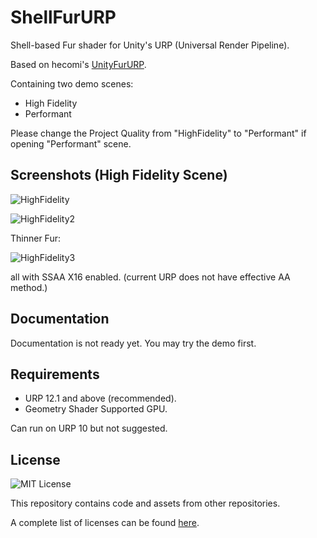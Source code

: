 ShellFurURP
=============

 Shell-based Fur shader for Unity's URP (Universal Render Pipeline).
 
 Based on hecomi's [UnityFurURP](https://github.com/hecomi/UnityFurURP).
 
 Containing two demo scenes:
 - High Fidelity
 - Performant
 
 Please change the Project Quality from "HighFidelity" to "Performant" if opening "Performant" scene.
 
Screenshots (High Fidelity Scene)
------------
 ![HighFidelity](https://user-images.githubusercontent.com/62869447/169247172-6014ea36-db6c-4637-9156-96c080bfc997.jpg)
 
 ![HighFidelity2](https://user-images.githubusercontent.com/62869447/169247998-f8e8bd37-da1c-4a7c-8e37-d8714707e940.jpg)

Thinner Fur:
 
 ![HighFidelity3](https://user-images.githubusercontent.com/62869447/169638305-15d2012a-665d-44cc-96a5-72032becd353.jpg)

all with SSAA X16 enabled. (current URP does not have effective AA method.)

Documentation
------------
Documentation is not ready yet.
You may try the demo first.

Requirements
------------
- URP 12.1 and above (recommended).
- Geometry Shader Supported GPU.

Can run on URP 10 but not suggested.

License
------------
![MIT License](http://img.shields.io/badge/license-MIT-blue.svg?style=flat)

This repository contains code and assets from other repositories.

A complete list of licenses can be found [here](https://github.com/jiaozi158/ShellFurURP/blob/main/LICENSE).
